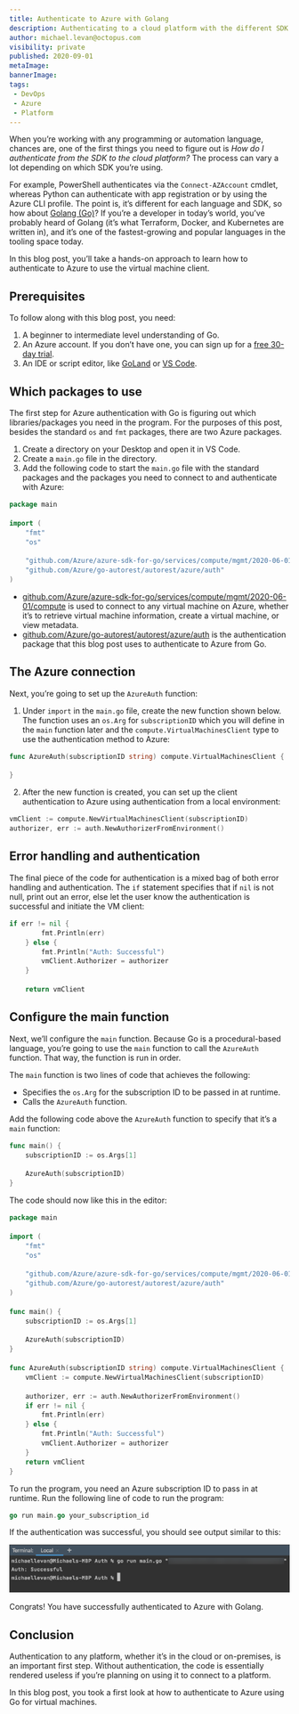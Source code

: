 ```yaml
---
title: Authenticate to Azure with Golang
description: Authenticating to a cloud platform with the different SDK can be extremely different. In this post, you learn how to authenticate to Azure with Go.
author: michael.levan@octopus.com
visibility: private
published: 2020-09-01
metaImage:
bannerImage:
tags:
 - DevOps
 - Azure
 - Platform
---
```


When you’re working with any programming or automation language, chances are, one of the first things you need to figure out is *How do I authenticate from the SDK to the cloud platform?* The process can vary a lot depending on which SDK you’re using. 

For example, PowerShell authenticates via the `Connect-AZAccount` cmdlet, whereas Python can authenticate with app registration or by using the Azure CLI profile. The point is, it’s different for each language and SDK, so how about [Golang (Go)](https://golang.org/)? If you’re a developer in today’s world, you’ve probably heard of Golang (it’s what Terraform, Docker, and Kubernetes are written in), and it’s one of the fastest-growing and popular languages in the tooling space today.

In this blog post, you’ll take a hands-on approach to learn how to authenticate to Azure to use the virtual machine client.

## Prerequisites

To follow along with this blog post, you need:

1. A beginner to intermediate level understanding of Go.
2. An Azure account. If you don’t have one, you can sign up for a [free 30-day trial](https://azure.microsoft.com/en-us/free/).
3. An IDE or script editor, like [GoLand](https://www.jetbrains.com/go/) or [VS Code](https://code.visualstudio.com/).

## Which packages to use

The first step for Azure authentication with Go is figuring out which libraries/packages you need in the program. For the purposes of this post, besides the standard `os` and `fmt` packages, there are two Azure packages.

1. Create a directory on your Desktop and open it in VS Code.
1. Create a `main.go` file in the directory.
1. Add the following code to start the `main.go` file with the standard packages and the packages you need to connect to and authenticate with Azure:

```go
package main

import (
	"fmt"
	"os"

	"github.com/Azure/azure-sdk-for-go/services/compute/mgmt/2020-06-01/compute"
	"github.com/Azure/go-autorest/autorest/azure/auth"
)
```

- [github.com/Azure/azure-sdk-for-go/services/compute/mgmt/2020-06-01/compute](http://github.com/Azure/azure-sdk-for-go/services/compute/mgmt/2020-06-01/compute) is used to connect to any virtual machine on Azure, whether it’s to retrieve virtual machine information, create a virtual machine, or view metadata.
- [github.com/Azure/go-autorest/autorest/azure/auth](http://github.com/Azure/go-autorest/autorest/azure/auth) is the authentication package that this blog post uses to authenticate to Azure from Go.

## The Azure connection

Next, you’re going to set up the `AzureAuth` function:

1. Under `import` in the `main.go` file, create the new function shown below. The function uses an `os.Arg` for `subscriptionID` which you will define in the `main` function later and the `compute.VirtualMachinesClient` type to use the authentication method to Azure:

```go
func AzureAuth(subscriptionID string) compute.VirtualMachinesClient {

}
```

2. After the new function is created, you can set up the client authentication to Azure using authentication from a local environment:

```go
vmClient := compute.NewVirtualMachinesClient(subscriptionID)
authorizer, err := auth.NewAuthorizerFromEnvironment()
```

## Error handling and authentication

The final piece of the code for authentication is a mixed bag of both error handling and authentication. The `if` statement specifies that if `nil` is not null, print out an error, else let the user know the authentication is successful and initiate the VM client:

```go
if err != nil {
		fmt.Println(err)
	} else {
		fmt.Println("Auth: Successful")
		vmClient.Authorizer = authorizer
	}

	return vmClient
```

## Configure the main function

Next, we’ll configure the `main` function. Because Go is a procedural-based language, you’re going to use the `main` function to call the `AzureAuth` function. That way, the function is run in order.

The `main` function is two lines of code that achieves the following:

- Specifies the `os.Arg` for the subscription ID to be passed in at runtime.
- Calls the `AzureAuth` function.

Add the following code above the `AzureAuth` function to specify that it’s a `main` function:

```go
func main() {
	subscriptionID := os.Args[1]

	AzureAuth(subscriptionID)
}
```

The code should now like this in the editor:

```go
package main

import (
	"fmt"
	"os"

	"github.com/Azure/azure-sdk-for-go/services/compute/mgmt/2020-06-01/compute"
	"github.com/Azure/go-autorest/autorest/azure/auth"
)

func main() {
	subscriptionID := os.Args[1]

	AzureAuth(subscriptionID)
}

func AzureAuth(subscriptionID string) compute.VirtualMachinesClient {
	vmClient := compute.NewVirtualMachinesClient(subscriptionID)

	authorizer, err := auth.NewAuthorizerFromEnvironment()
	if err != nil {
		fmt.Println(err)
	} else {
		fmt.Println("Auth: Successful")
		vmClient.Authorizer = authorizer
	}
	return vmClient
}
```

To run the program, you need an Azure subscription ID to pass in at runtime. Run the following line of code to run the program:

```go
go run main.go your_subscription_id
```

If the authentication was successful, you should see output similar to this: 

![Terminal output showing authentication was successful](images/1.png)

Congrats! You have successfully authenticated to Azure with Golang.

## Conclusion

Authentication to any platform, whether it’s in the cloud or on-premises, is an important first step. Without authentication, the code is essentially rendered useless if you’re planning on using it to connect to a platform.

In this blog post, you took a first look at how to authenticate to Azure using Go for virtual machines.
